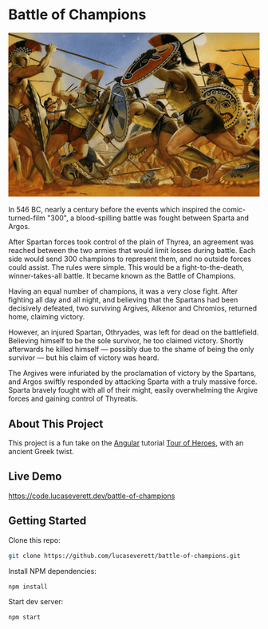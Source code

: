 # Battle of Champions

<div style="text-align:center;"><img src="battle-of-champions.jpg" /></div>

In 546 BC, nearly a century before the events which inspired the comic-turned-film "300", a blood-spilling battle was fought between Sparta and Argos.

After Spartan forces took control of the plain of Thyrea, an agreement was reached between the two armies that would limit losses during battle. Each side would send 300 champions to represent them, and no outside forces could assist. The rules were simple. This would be a fight-to-the-death, winner-takes-all battle. It became known as the Battle of Champions.

Having an equal number of champions, it was a very close fight. After fighting all day and all night, and believing that the Spartans had been decisively defeated, two surviving Argives, Alkenor and Chromios, returned home, claiming victory.

However, an injured Spartan, Othryades, was left for dead on the battlefield. Believing himself to be the sole survivor, he too claimed victory. Shortly afterwards he killed himself — possibly due to the shame of being the only survivor — but his claim of victory was heard.

The Argives were infuriated by the proclamation of victory by the Spartans, and Argos swiftly responded by attacking Sparta with a truly massive force. Sparta bravely fought with all of their might, easily overwhelming the Argive forces and gaining control of Thyreatis.

## About This Project

This project is a fun take on the [Angular](https://angular.io/) tutorial [Tour of Heroes](https://angular.io/tutorial), with an ancient Greek twist.

## Live Demo

https://code.lucaseverett.dev/battle-of-champions

## Getting Started

Clone this repo:

```sh
git clone https://github.com/lucaseverett/battle-of-champions.git
```

Install NPM dependencies:

```sh
npm install
```

Start dev server:

```sh
npm start
```
